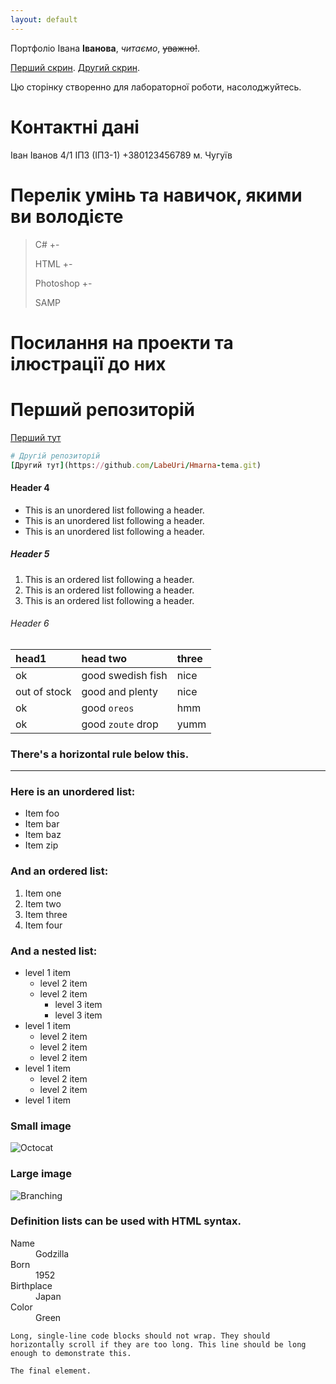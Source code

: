 ```yaml
---
layout: default
---
```


Портфоліо Івана **Іванова**, _читаємо_,  ~~уважно!~~.

[Перший скрин](./img/1.png).
[Другий скрин](./img/2.png).


Цю сторінку створенно для лабораторної роботи, насолоджуйтесь.

# Контактні дані
Іван Іванов 4/1 ІПЗ (ІПЗ-1)
+380123456789
м. Чугуїв

# Перелік умінь та навичок, якими ви володієте

> С# +-
>
> HTML +-
>
> Photoshop +-
>
> SAMP


# Посилання на проекти та ілюстрації до них


# Перший репозиторій
[Перший тут](https://github.com/LabeUri/LabeUri.github.io.git)

```ruby
# Другій репозиторій
[Другий тут](https://github.com/LabeUri/Hmarna-tema.git)
```

#### Header 4

*   This is an unordered list following a header.
*   This is an unordered list following a header.
*   This is an unordered list following a header.

##### Header 5

1.  This is an ordered list following a header.
2.  This is an ordered list following a header.
3.  This is an ordered list following a header.

###### Header 6

| head1        | head two          | three |
|:-------------|:------------------|:------|
| ok           | good swedish fish | nice  |
| out of stock | good and plenty   | nice  |
| ok           | good `oreos`      | hmm   |
| ok           | good `zoute` drop | yumm  |

### There's a horizontal rule below this.

* * *

### Here is an unordered list:

*   Item foo
*   Item bar
*   Item baz
*   Item zip

### And an ordered list:

1.  Item one
1.  Item two
1.  Item three
1.  Item four

### And a nested list:

- level 1 item
  - level 2 item
  - level 2 item
    - level 3 item
    - level 3 item
- level 1 item
  - level 2 item
  - level 2 item
  - level 2 item
- level 1 item
  - level 2 item
  - level 2 item
- level 1 item

### Small image

![Octocat](https://github.githubassets.com/images/icons/emoji/octocat.png)

### Large image

![Branching](https://guides.github.com/activities/hello-world/branching.png)


### Definition lists can be used with HTML syntax.

<dl>
<dt>Name</dt>
<dd>Godzilla</dd>
<dt>Born</dt>
<dd>1952</dd>
<dt>Birthplace</dt>
<dd>Japan</dd>
<dt>Color</dt>
<dd>Green</dd>
</dl>

```
Long, single-line code blocks should not wrap. They should horizontally scroll if they are too long. This line should be long enough to demonstrate this.
```

```
The final element.
```
